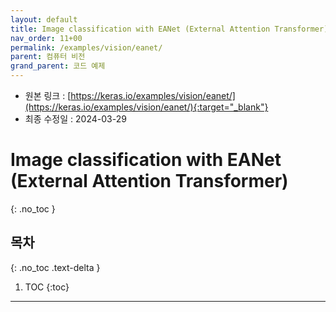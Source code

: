 ```yaml
---
layout: default
title: Image classification with EANet (External Attention Transformer)
nav_order: 11+00
permalink: /examples/vision/eanet/
parent: 컴퓨터 비전
grand_parent: 코드 예제
---
```


* 원본 링크 : [https://keras.io/examples/vision/eanet/](https://keras.io/examples/vision/eanet/){:target="_blank"}
* 최종 수정일 : 2024-03-29

# Image classification with EANet (External Attention Transformer)
{: .no_toc }

## 목차
{: .no_toc .text-delta }

1. TOC
{:toc}

---
